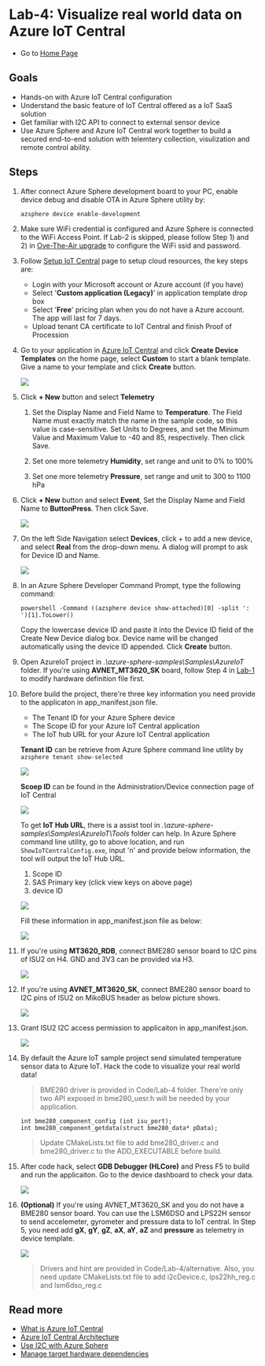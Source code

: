 # Lab-4: Visualize real world data on Azure IoT Central

- Go to [Home Page](README.md)

## Goals

- Hands-on with Azure IoT Central configuration
- Understand the basic feature of IoT Central offered as a IoT SaaS solution
- Get familiar with I2C API to connect to external sensor device
- Use Azure Sphere and Azure IoT Central work together to build a secured end-to-end solution with telemtery collection, visulization and remote control ability.

## Steps

1. After connect Azure Sphere development board to your PC, enable device debug and disable OTA in Azure Sphere utility by:
   
   `azsphere device enable-development`

2. Make sure WiFi credential is configured and Azure Sphere is connected to the WiFi Access Point. If Lab-2 is skipped, please follow Step 1) and 2) in [Ove-The-Air upgrade](Lab-2.md) to configure the WiFi ssid and password.
   
3. Follow [Setup IoT Central](https://docs.microsoft.com/en-us/azure-sphere/app-development/setup-iot-central) page to setup cloud resources, the key steps are:
    
    - Login with your Microsoft account or Azure account (if you have)
    - Select '**Custom application (Legacy)**' in application template drop box
    - Select '**Free**' pricing plan when you do not have a Azure account. The app will last for 7 days.
    - Upload tenant CA certificate to IoT Central and finish Proof of Procession

4. Go to your application in [Azure IoT Central](https://apps.azureiotcentral.com/) and click **Create Device Templates** on the home page, select **Custom** to start a blank template. Give a name to your template and click **Create** button. 

    ![](images/AzureSphereTemplate.png)
   
5. Click **+ New** button and select **Telemetry**
   
   1. Set the Display Name and Field Name to **Temperature**. The Field Name must exactly match the name in the sample code, so this value is case-sensitive. Set Units to Degrees, and set the Minimum Value and Maximum Value to -40 and 85, respectively. Then click Save.

   2. Set one more telemetry **Humidity**, set range and unit to 0% to 100%
   3. Set one more telemetry **Pressure**, set range and unit to 300 to 1100 hPa

6. Click **+ New** button and select **Event**, Set the Display Name and Field Name to **ButtonPress**. Then click Save. 

    ![](images/Template.png)

7. On the left Side Navigation select **Devices**, click + to add a new device, and select **Real** from the drop-down menu. A dialog will prompt to ask for Device ID and Name.

    ![](images/RealDevice.png)

8. In an Azure Sphere Developer Command Prompt, type the following command:
   
   `powershell -Command ((azsphere device show-attached)[0] -split ': ')[1].ToLower()`

   Copy the lowercase device ID and paste it into the Device ID field of the Create New Device dialog box. Device name will be changed automatically using the device ID appended. Click **Create** button.

3. Open AzureIoT project in *.\azure-sphere-samples\Samples\AzureIoT* folder. If you're using **AVNET_MT3620_SK** board, follow Step 4 in [Lab-1](Lab-1.md) to modify hardware definition file first.
   
4. Before build the project, there're three key information you need provide to the applicaton in app_manifest.json file.  
   
   - The Tenant ID for your Azure Sphere device
   - The Scope ID for your Azure IoT Central application
   - The IoT hub URL for your Azure IoT Central application 

    **Tenant ID** can be retrieve from Azure Sphere command line utility by
    `azsphere tenant show-selected`

    ![](images/tenant.png)

    **Scoep ID** can be found in the Administration/Device connection page of IoT Central

    ![](images/centralsetting.png)

    To get **IoT Hub URL**, there is a assist tool in *.\azure-sphere-samples\Samples\AzureIoT\Tools* folder can help. In Azure Sphere command line utility, go to above location, and run `ShowIoTCentralConfig.exe`, input 'n' and provide below information, the tool will output the IoT Hub URL.

    1. Scope ID
    2. SAS Primary key (click view keys on above page)
    3. device ID

    ![](images/ShowIoTCentralConfig.png)

    Fill these information in app_manifest.json file as below:

    ![](images/central_manifest.png)

10. If you're using **MT3620_RDB**, connect BME280 sensor board to I2C pins of ISU2 on H4. GND and 3V3 can be provided via H3.

    ![](images/MT3620_DVB_I2C.png)

11. If you're using **AVNET_MT3620_SK**, connect BME280 sensor board to I2C pins of ISU2 on MikoBUS header as below picture shows. 

    ![](images/SK_BME280.png)


12. Grant ISU2 I2C access permission to applicaiton in app_manifest.json.
    
    ![](images/i2c.png)

13. By default the Azure IoT sample project send simulated temperature sensor data to Azure IoT. Hack the code to visualize your real world data! 

    > BME280 driver is provided in Code/Lab-4 folder. There're only two API exposed in bme280_uesr.h will be needed by your application. 
    
    ```
    int bme280_component_config (int isu_port);
    int bme280_component_getdata(struct bme280_data* pData);
    ```

    > Update CMakeLists.txt file to add bme280_driver.c and bme280_driver.c to the ADD_EXECUTABLE before build.

14. After code hack, select **GDB Debugger (HLCore)** and Press F5 to build and run the applicaiton. Go to the device dashboard to check your data.

    ![](images/datapreview.png)

15. **(Optional)** If you're using AVNET_MT3620_SK and you do not have a BME280 sensor board. You can use the LSM6DSO and LPS22H sensor to send accelemeter, gyrometer and pressure data to IoT central. In Step 5, you need add **gX**, **gY**, **gZ**, **aX**, **aY**, **aZ** and **pressure** as telemetry in device template. 

    ![](images/avnetsensor.png)
    
    > Drivers and hint are provided in Code/Lab-4/alternative. Also, you need update CMakeLists.txt file to add i2cDevice.c, lps22hh_reg.c and lsm6dso_reg.c

## Read more

- [What is Azure IoT Central](https://docs.microsoft.com/en-us/azure/iot-central/overview-iot-central)
- [Azure IoT Central Architecture](https://docs.microsoft.com/en-us/azure/iot-central/concepts-architecture)
- [Use I2C with Azure Sphere](https://docs.microsoft.com/en-us/azure-sphere/app-development/i2c)
- [Manage target hardware dependencies](https://docs.microsoft.com/en-us/azure-sphere/app-development/manage-hardware-dependencies)


